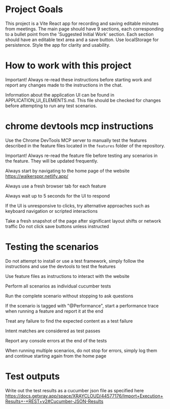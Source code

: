 
# Project Goals
This project is a Vite React app for recording and saving editable minutes from meetings. The main page should have 9 sections, each corresponding to a bullet point from the 'Suggested Initial Work' section. Each section should have an editable text area and a save button. Use localStorage for persistence. Style the app for clarity and usability.

# How to work with this project
Important! Always re-read these instructions before starting work and report any changes made to the instructions in the chat.

Information about the application UI can be found in APPLICATION_UI_ELEMENTS.md. This file should be checked for changes before attempting to run any test scenarios.

# chrome devtools mcp instructions
Use the Chrome DevTools MCP server to manually test the features described in the feature files located in the `features` folder of the repository.

Important! Always re-read the feature file before testing any scenarios in the feature. They will be updated frequently.

Always start by navigating to the home page of the website https://walkersppr.netlify.app/

Always use a fresh browser tab for each feature

Always wait up to 5 seconds for the UI to respond

If the UI is unresponsive to clicks, try alternative approaches such as keyboard navigation or scripted interactions

Take a fresh snapshot of the page after significant layout shifts or network traffic
Do not click save buttons unless instructed

# Testing the scenarios
Do not attempt to install or use a test framework, simply follow the instructions and use the devtools to test the features

Use feature files as instructions to interact with the website

Perform all scenarios as individual cucumber tests

Run the complete scenario without stopping to ask questions

If the scenario is tagged with "@Performance", start a performance trace when running a feature and report it at the end

Treat any failure to find the expected content as a test failure

Intent matches are considered as test passes

Report any console errors at the end of the tests

When running multiple scenarios, do not stop for errors, simply log them and continue starting again from the home page

# Test outputs
Write out the test results as a cucumber json file as specified here https://docs.getxray.app/space/XRAYCLOUD/44577176/Import+Execution+Results+-+REST+v2#Cucumber-JSON-Results
